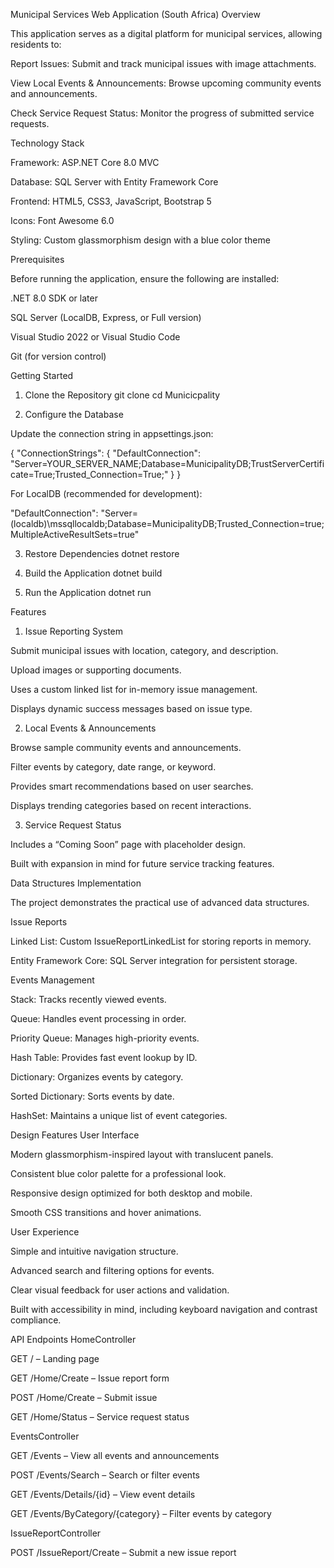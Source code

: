 Municipal Services Web Application (South Africa)
Overview

This application serves as a digital platform for municipal services, allowing residents to:

Report Issues: Submit and track municipal issues with image attachments.

View Local Events & Announcements: Browse upcoming community events and announcements.

Check Service Request Status: Monitor the progress of submitted service requests.

Technology Stack

Framework: ASP.NET Core 8.0 MVC

Database: SQL Server with Entity Framework Core

Frontend: HTML5, CSS3, JavaScript, Bootstrap 5

Icons: Font Awesome 6.0

Styling: Custom glassmorphism design with a blue color theme

Prerequisites

Before running the application, ensure the following are installed:

.NET 8.0 SDK or later

SQL Server (LocalDB, Express, or Full version)

Visual Studio 2022 or Visual Studio Code

Git (for version control)

Getting Started
1. Clone the Repository
git clone <repository-url>
cd Municicpality

2. Configure the Database

Update the connection string in appsettings.json:

{
  "ConnectionStrings": {
    "DefaultConnection": "Server=YOUR_SERVER_NAME;Database=MunicipalityDB;TrustServerCertificate=True;Trusted_Connection=True;"
  }
}


For LocalDB (recommended for development):

"DefaultConnection": "Server=(localdb)\\mssqllocaldb;Database=MunicipalityDB;Trusted_Connection=true;MultipleActiveResultSets=true"

3. Restore Dependencies
dotnet restore

4. Build the Application
dotnet build

5. Run the Application
dotnet run

Features
1. Issue Reporting System

Submit municipal issues with location, category, and description.

Upload images or supporting documents.

Uses a custom linked list for in-memory issue management.

Displays dynamic success messages based on issue type.

2. Local Events & Announcements

Browse sample community events and announcements.

Filter events by category, date range, or keyword.

Provides smart recommendations based on user searches.

Displays trending categories based on recent interactions.

3. Service Request Status

Includes a “Coming Soon” page with placeholder design.

Built with expansion in mind for future service tracking features.

Data Structures Implementation

The project demonstrates the practical use of advanced data structures.

Issue Reports

Linked List: Custom IssueReportLinkedList for storing reports in memory.

Entity Framework Core: SQL Server integration for persistent storage.

Events Management

Stack: Tracks recently viewed events.

Queue: Handles event processing in order.

Priority Queue: Manages high-priority events.

Hash Table: Provides fast event lookup by ID.

Dictionary: Organizes events by category.

Sorted Dictionary: Sorts events by date.

HashSet: Maintains a unique list of event categories.

Design Features
User Interface

Modern glassmorphism-inspired layout with translucent panels.

Consistent blue color palette for a professional look.

Responsive design optimized for both desktop and mobile.

Smooth CSS transitions and hover animations.

User Experience

Simple and intuitive navigation structure.

Advanced search and filtering options for events.

Clear visual feedback for user actions and validation.

Built with accessibility in mind, including keyboard navigation and contrast compliance.

API Endpoints
HomeController

GET / – Landing page

GET /Home/Create – Issue report form

POST /Home/Create – Submit issue

GET /Home/Status – Service request status

EventsController

GET /Events – View all events and announcements

POST /Events/Search – Search or filter events

GET /Events/Details/{id} – View event details

GET /Events/ByCategory/{category} – Filter events by category

IssueReportController

POST /IssueReport/Create – Submit a new issue report

